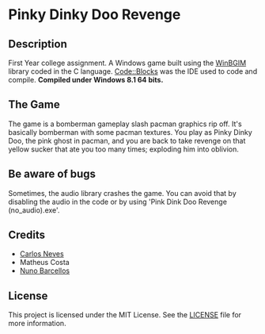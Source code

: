 # Pinky Dinky Doo Revenge
## Description
First Year college assignment. A Windows game built using the <a href="http://winbgim.codecutter.org/" target="_blank">WinBGIM</a> library coded in the C language. <a href="http://www.codeblocks.org/" target="_blank">Code::Blocks</a> was the IDE used to code and compile. **Compiled under Windows 8.1 64 bits.**

## The Game
The game is a bomberman gameplay slash pacman graphics rip off. It's basically bomberman with some pacman textures.
You play as Pinky Dinky Doo, the pink ghost in pacman, and you are back to take revenge on that yellow sucker that ate you too many times; exploding him into oblivion.

## Be aware of bugs
Sometimes, the audio library crashes the game.
You can avoid that by disabling the audio in the code or by using 'Pink Dink Doo Revenge (no_audio).exe'.

## Credits
- [Carlos Neves](https://github.com/c-neves)
- Matheus Costa
- [Nuno Barcellos](https://github.com/nunobarcellos)

## License
This project is licensed under the MIT License.  See the [LICENSE](LICENSE) file for more information.
